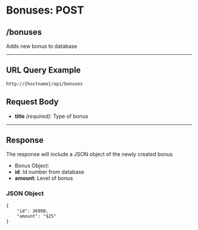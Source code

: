 # Bonuses: POST

## /bonuses

Adds new bonus to database

---

## URL Query Example

```
http://{hostname}/api/bonuses
```

## Request Body

- **title** *(required)*: Type of bonus

---

## Response

The response will include a JSON object of the newly created bonus

- Bonus Object:
 - **id**: Id number from database
 - **amount**: Level of bonus

### JSON Object

```
{
	"id": 36990,
    "amount": "$25"
}
```